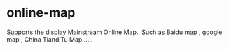 online-map
==========

Supports the display Mainstream Online Map.. Such as Baidu map , google map , China TiandiTu Map...... 

